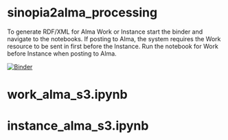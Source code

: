 # sinopia2alma_processing

To generate RDF/XML for Alma Work or Instance start the binder and navigate to the notebooks. If posting to Alma, the system requires the Work resource to be sent in first before the Instance. Run the notebook for Work before Instance when posting to Alma.

[![Binder](https://mybinder.org/badge_logo.svg)](https://mybinder.org/v2/gh/jimfhahn/sinopia2alma_processing/main)

# work_alma_s3.ipynb
# instance_alma_s3.ipynb

